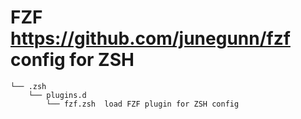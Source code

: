 # FZF <https://github.com/junegunn/fzf> config for ZSH

    └── .zsh
        └── plugins.d
            └── fzf.zsh  load FZF plugin for ZSH config
